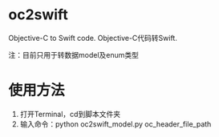 # oc2swift
Objective-C to Swift code. Objective-C代码转Swift.

注：目前只用于转数据model及enum类型

# 使用方法

1. 打开Terminal，cd到脚本文件夹
2. 输入命令：python oc2swift_model.py oc_header_file_path
